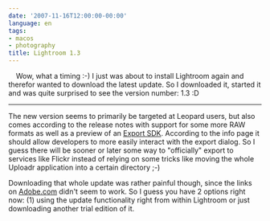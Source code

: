 ```yaml
---
date: '2007-11-16T12:00:00-00:00'
language: en
tags:
- macos
- photography
title: Lightroom 1.3
---
```



<img src="http://zerokspot.com/uploads/lightroom13.png" alt="" style="margin:0 15px 15px 0; float: left" />
	
Wow, what a timing :-) I just was about to install Lightroom again and therefor wanted to download the latest update. So I downloaded it, started it and was quite surprised to see the version number: 1.3 :D

-------------------------------

The new version seems to primarily be targeted at Leopard users, but also comes according to the release notes with support for some more RAW formats as well as a preview of an [Export SDK](http://labs.adobe.com/technologies/lightroomsdk/). According to the info page it should allow developers to more easily interact with the export dialog. So I guess there will be sooner or later some way to "officially" export to services like Flickr instead of relying on some tricks like moving the whole Uploadr application into a certain directory ;-)

Downloading that whole update was rather painful though, since the links on [Adobe.com](http://www.adobe.com/products/photoshoplightroom/) didn't seem to work. So I guess you have 2 options right now: (1) using the update functionality right from within Lightroom or just downloading another trial edition of it.
